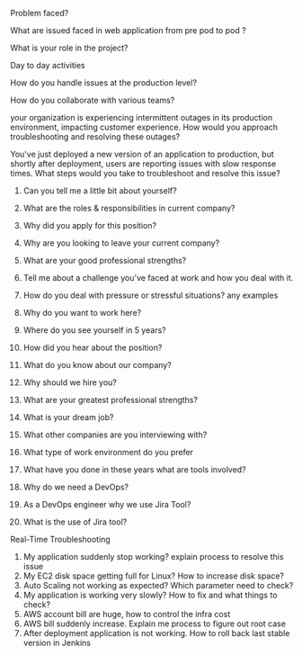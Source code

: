 Problem faced?

What are issued faced in web application from pre pod to pod ?

What is your role in the project?

Day to day activities

How do you handle issues at the production level?

How do you collaborate with various teams?

your organization is experiencing intermittent outages in its production environment, impacting customer experience. How would you approach troubleshooting and resolving these outages?

You've just deployed a new version of an application to production, but shortly after deployment, users are reporting issues with slow response times. What steps would you take to troubleshoot and resolve this issue?

1. Can you tell me a little bit about yourself?

2. What are the roles & responsibilities in current company?

3. Why did you apply for this position?

4. Why are you looking to leave your current company?

5. What are your good professional strengths?

6. Tell me about a challenge you've faced at work and how you deal with it.

7. How do you deal with pressure or stressful situations? any examples

11. Why do you want to work here?

12. Where do you see yourself in 5 years?

13. How did you hear about the position?

14. What do you know about our company?

15. Why should we hire you?

16. What are your greatest professional strengths?

17. What is your dream job?

18. What other companies are you interviewing with?

19. What type of work environment do you prefer

20. What have you done in these years what are tools involved?

21. Why do we need a DevOps?

22. As a DevOps engineer why we use Jira Tool?

23. What is the use of Jira tool?

Real-Time Troubleshooting

1. My application suddenly stop working? explain process to resolve this issue
2. My EC2 disk space getting full for Linux? How to increase disk space?
3. Auto Scaling not working as expected? Which parameter need to check?
4. My application is working very slowly? How to fix and what things to check?
5. AWS account bill are huge, how to control the infra cost
6. AWS bill suddenly increase. Explain me process to figure out root case
7. After deployment application is not working. How to roll back last stable version in Jenkins

